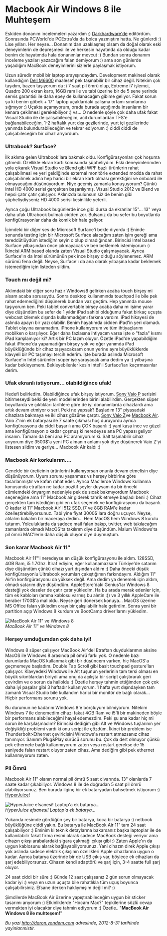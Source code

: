 # Macbook Air Windows 8 ile Muhteşem
Eskiden donanım incelemeleri yazardım :)
[Darkhardware'de](http://www.darkhardware.com/) editördüm. Sonrasında
PCWorld'de PCExtra'da da bolca yazmıştım hatta. Ne günlerdi :) Lise
yılları. Her neyse... Donanım'dan uzaklaşmış olsam da doğal olarak eski
deneyimlerin de depreşmesi ile ve herkesin hayatında da olduğu kadar
benim de hayatımda hala donanımlar mevcut :) Bundan sonra donanım
inceleme yazıları yazacağım falan demiyorum :) ama son günlerde
yaşadığım MacBook deneyimlerini sizlerle paylaşmak istiyorum.

Uzun süredir mobil bir laptop arayışındaydım. Development makinesi
olarak kullandığım [Dell
M6600](http://www.dell.com/tr/sletmeler/p/precision-m6600/pd) maalesef
pek taşınabilir bir cihaz değil. Nitekim çok taşıdım, bazen taşıyorum da
:) 7 saat pil ömrü olup, Extreme i7 işlemci, Quadro 200 ekran kartı,
16GB ram ile ve tabi üzerine bir de 5 sene yerinde servis garantisi ile
daha epey de kullanacağım gibime geliyor. Fakat sorun şu ki benim
göbek + 17" laptop uçaklardaki çalışma ortamı sınırlarına sığmıyor :)
Uçakta açamıyorum, orada burada açtığımda insanların bir kenara
çekilmesi gerekebiliyor :) vs... O nedenle şöyle çok daha ufak fakat
Visual Studio ile de çalışabileceğim, acil durumlardan TFS'e
bağlanabileceğim, 1-2 haftalık yurt dışı gezilerinde, yurt içi
gezilerinde yanımda bulundurabileceğim ve tekrar ediyorum :) ciddi ciddi
de çalışabileceğim bir cihaz arıyordum.

### Ultrabook? Surface?

İlk aklıma gelen Ultrabook'lara bakmak oldu. Konfigürasyonları çok
hoşuma gitmedi. Özellikle ekran kartı konusunda şüpheliydim. Eski
deneyimlerimden yola çıkarak Visual Studio ve Blend gibi WPF bazlı
ürünlerin rahat çalışabilmesi ve yeri geldiğinde external monitörle
extended modda da rahat çalışabilmek adına hep harici bir ekran kartı
olması gerektiğini ve onboard ile olmayacağını düşünüyordum. Niye geçmiş
zamanla konuşuyorum? Çünkü Intel HD 4000 serisi gerçekten başarılıymış.
Visual Studio 2012 ve Blend vs hepsi çatır çatır çalışıyor. Aklınızda
bulunsun siz de benim gibi şüpheliydiyseniz HD 4000 serisi kesinlikle
yeterli.

Ayrıca çoğu Ultrabook bugünlerde ince gibi dursa da ekranlar 15"... 13"
veya daha ufak Ultrabook bulmak cidden zor. Bulsanız da bu sefer bu
boyutlarda konfigürasyonlar daha da komik bir hale geliyor.

İçimdeki bir diğer ses de Microsoft Surface'i bekle diyordu :) Eninde
sonunda testing için bir Microsoft Surface alacağım zaten işim gereği
ama tereddütlüydüm istediğim şeyin o olup olmadığından. Birincisi Intel
based Surface yılbaşından önce çıkmayacak ve ben beklemek istemiyorum :)
İkincisi ARM based olanda zaten Visual Studio çalışmayacak. Ayrıca
Surface'ın da Intel sürümünün pek ince birşey olduğu söylenemez. ARM
sürümü fena değil. Neyse, Surface'ı da ana olarak yılbaşına kadar
beklemek istemediğim için listeden sildim.

### Touch mı değil mi?

Aklımdaki bir diğer soru hazır Windows8 gelirken acaba touch birşey mi
alsam acaba sorusuydu. Sonra desktop kullanımında touchpad ile bile pek
rahat edemediğimi düşünerek bundan vaz geçtim. Hep yanımda mouse
taşıyorum ben. Peki tablet convertable birşey acaba daha mı işime yarar
diye düşündüm bu sefer de 1 yıldır iPad sahibi olduğumu fakat birkaç
uçuşta webcast izlemek dışında kullanmadığımı farkına vardım. iPad
hikayesi de aslında apayrı bir yazı olabilir. Benim hayatımda cidden
iPad'in yeri olamadı. Tablet olayına ısınamadım. iPhone kullanıyorum ve
tüm ihtiyaçlarımı mobilken o karşılıyor. Eğer daha fazlasına ihtiyacım
varsa işte o "fazla" kısmı iPad karşılamıyor ki? Artık bir PC lazım
oluyor. Özetle iPad'de yapabildiğim fakat iPhone'da yapamadığım birşey
yok ve eğer yanımda iPad büyüklüğünde bir cihaz taşıyacaksam onun yerine
aynı büyüklüklerde klavyeli bir PC taşımayı tercih ederim. İşte burada
aslında Microsoft Surface'ın Intel sürümleri süper işe yarayacak ama
dedim ya :) yılbaşına kadar bekleyemem. Bekleyebilenler kesin Intel'li
Surface'ları kaçırmasınlar derim.

### Ufak ekranlı istiyorum... olabildiğince ufak!

Hedefi belirledim. Olabildiğince ufak birşey istiyorum. [Sony Vaio
P](http://en.wikipedia.org/wiki/Sony_VAIO_P_series) serisini
bitirmeseydi belki de yeni modellerinden birini alabilirdim. Gerçekten
süper boyutlarda ve çıktıkları tarihlere göre de iyi donanımlarda
cihazlardı ama artık devam etmiyor o seri. Peki ne yapsak? Başladım 13"
piyasadaki cihazlara bakmaya ve iki cihaz gözüme çarptı. [Sony Vaio
Z](http://en.wikipedia.org/wiki/Sony_VAIO_P_series)ve [Macbook
Air](http://www.apple.com/macbookair/). Vaio Z'nin ek bataryası ile 7
saate çıkması hoş duruyordu ayrıca konfigürasyonu da ciddi başarılı ama
ÇOK başarılı :) yani kasa ince ve güzel ama konfigürasyon o kadar çoşmuş
ki neredeyse ana PC yapası geliyor insanın. Tamam da beni ana PC
aramıyorum ki. Salt taşınabilir cihaz arıyorum diye 3500\$'a yeni PC
almanın anlamı yok diye düşünerek Vaio Z'yi listesen sildim ve geriye...
Macbook Air kaldı :)

### Macbook Air korkularım....

Genelde bir üreticinin ürünlerini kullanıyorsan onunla devam etmelisin
diye düşünüyorum. Uyum sorunu yaşanmaz vs herşey birbirine göre
tasarlanmıştır ve kafan rahat eder. Ayrıca Mac'lerde Windows kullanma
konusunda etraftan ne kadar pozitif şeyler duysam da bir önceki
cümlemdeki önyargım nedeniyle pek de sıcak bakmıyordum Macbook
seçeneğine ama 11" Macbook air giderek tahrik etmeye başladı beni :)
Cihaz gerçekten tam istediğim gibi en ufak seçenek ve konfigürasyonu da
başarılı. O kadar ki 11" Macbook Air'i 512 SSD, i7 ve 8GB RAM'e kadar
özelleştirebiliyorsunuz. Tabi yine fiyat 3000\$'lara doğru uçuyor.
Neyse, atılalım bakalım bir maceraya dedim... Hem MacOS hem Windows 8
kurulu tutarım. Yolculuklarda da sadece mail falan bakıp, twitter, web
takılacağım zamanlarda olmadı MacOS'ta takılırım diye düşündüm. Malum
Windows'ta pil ömrü MAC'lerin daha düşük oluyor diye duymuştum.

### Son karar Macbook Air 11"

Macbook Air 11"'i neredeyse en düşük konfigürasyonu ile aldım. 128SSD,
4GB Ram, i5 1.7Ghz. İtiraf ediyim, eğer kullanamazsam Türkiye'de satarım
diye düşündüm çünkü cihazı yurt dışından aldım :) Daha önceki düşük
konfigürasyonlu Ultrabook yorumları çakıştığımın farkındayım. Aldığım
11" Air'in konfirgürasyonu da yüksek değil. Ama dedim ya denemek için
aldım, olmadı satarım diye düşündüm. AppleStore'daki Genius'lar Windows
8 desteği yok deseler de çatır çatır yükledim. Ha bu arada merak edenler
için, tüm ek kabloları (amma kablosu varmış bu aletin :)) ve 3 yıllık
AppleCare ile beraber 1700\$'a mal oldu. Neyse geri dönersek konuya...
MacOS üzerine MS Office falan yükledim orayı bir çalışılabilir hale
getirdim. Sonra yeni bir partition açıp Windows 8 kurdum ve BootCamp
driver'larını yükledim.

![MacBook Air 11" ve Windows
8](media/MacbookAir_Windows8_ile_Muhtesem/macbook.jpg)\
*MacBook Air 11" ve Windows 8*

### Herşey umduğumdan çok daha iyi!

Windows 8 süper çalışıyor MacBook Air'de! Etraftan duyduklarımın aksine
MacOS ile Windows 8 arasında pil ömrü farkı yok. O nedenle bazı
durumlarda MacOS kullanmak gibi bir düşüncem varken, hiç MacOS'a
geçmemeye başladım. Double Tap Scroll gibi basit touchpad gesture'ları
çalışıyor. Klavyedeki Windows ile Alt tuşunun yerlerinin tam tersi
olması en büyük sıkıntılardan biriydi ama onu da açılışta bir script
çalıştırarak geri çevirdim ve o sorun da halloldu :) Özetle herşey
tahmin ettiğimden çok çok daha iyi paşalar gibi 3 haftadır kullanıyorum.
1 hafta yurt dışındayken tam zamanlı Visual Studio bile kullandım harici
bir monitör de bağlı olarak... Hiçbir performans sorunu yok.

Bu durumun ne kadarını Windows 8'e borçluyum bilmiyorum. Nitekim Windows
7 ile denemedim cihazı fakat 4GB Ram ve i5'li bir makineden böyle bir
performans alabileceğimi hayal edemezdim. Peki şu ana kadar hiç mi sorun
ile karşılaşmadım? Birincisi dediğim gibi Alt ve Windows tuşlarının yer
değişikliği problemi vardı ki onu script ile çözdüm. İkinci bir problem
ise Thunderbolt\>Ethernet çeviricisini Windows'a restart atmazsanız
cihaz tanımıyor. Sanırım Plug&Play sürücü sorunu bu. Çok da dert olmuyor
çünkü pek ethernete bağlı kullanmıyorum zaten veya restart gerekse de 15
saniyede falan restart oluyor zaten cihaz. Ama dediğim gibi pek ethernet
kullanmıyorum zaten.

### Pil Ömrü

Macbook Air 11" olanın normal pil ömrü 5 saat civarında. 13" olanlarda 7
saate kadar çıkabiliyor. Windows 8 ile de doğrudan 5 saat pil ömrü
alabiliyorsunuz. Ben burada ilginç bir ek bataryadan bahsetmek istiyorum
:)
[HyperJuice](http://www.hypershop.com/HyperJuice-External-Battery-for-MacBook-iPad-iPhone-USB-s/91.htm)!

![HyperJuice efsanesi! Laptop'a ek
batarya...](media/MacbookAir_Windows8_ile_Muhtesem/hyperjuice.jpg)\
*HyperJuice efsanesi! Laptop'a ek batarya...*

Yukarıda resimde gördüğün şey bir batarya, koca bir batarya :) netbook
büyüklüğüne ciddi yakın. Bu batarya ile MacBook Air 11" tam 24 saat
çalışabiliyor :) Eminim ki teknik detaylarına bakarsanız başka laptoplar
ile de kullanılabilir fakat firma resmi olarak sadece MacBook desteği
veriyor ama cihazın çıkışı arabalardaki sigara çakmağı çıkışı gibi :)
Zaten Apple'ın da uygun kablosunu alarak bağlayabiliyorsunuz. Yani
cihazın direk Apple çıkışı yok aslında sadece elektrik çıkışının
özellikleri Apple cihazlarına uygun o kadar. Ayrıca batarya üzerinde bir
de USB çıkış var, böylece ek cihazları da şarj edebiliyorsunuz. Cihazın
kendi adaptörü ve şarj için, 3-4 saatte full şarj oluyor.

24 saat ciddi bir süre :) Günde 12 saat çalışsanız 2 gün sorun olmayacak
kadar iyi :) veya en uzun uçuşta bile rahatlıkla tüm uçuş boyunca
çalışabilirsiniz. Efsane derken haklıymışım değil mi? :)

Şimdilerde MacBook Air üzerine yapıştırabileceğim uygun bir sticker
tasarımı arıyorum :) Etkinliklerde "Hocam Mac?" tepkilerine sözlü cevap
vermekten iyi olacaktır diye tahmin ediyorum :) Özetle.. "**MacBook Air
Windows 8 ile muhteşem!**"



*Bu yazi http://daron.yondem.com adresinde, 2012-8-31 tarihinde yayinlanmistir.*
